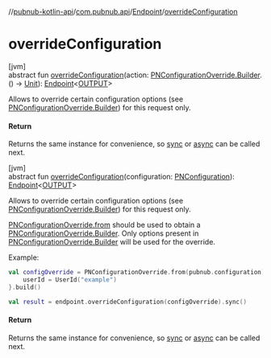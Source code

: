 //[pubnub-kotlin-api](../../../index.md)/[com.pubnub.api](../index.md)/[Endpoint](index.md)/[overrideConfiguration](override-configuration.md)

# overrideConfiguration

[jvm]\
abstract fun [overrideConfiguration](override-configuration.md)(action: [PNConfigurationOverride.Builder](../../com.pubnub.api.v2/-p-n-configuration-override/-builder/index.md).() -&gt; [Unit](https://kotlinlang.org/api/latest/jvm/stdlib/kotlin/-unit/index.html)): [Endpoint](index.md)&lt;[OUTPUT](index.md)&gt;

Allows to override certain configuration options (see [PNConfigurationOverride.Builder](../../com.pubnub.api.v2/-p-n-configuration-override/-builder/index.md)) for this request only.

#### Return

Returns the same instance for convenience, so [sync](../../../../../pubnub-core/pubnub-core-api/com.pubnub.api/-endpoint/sync.md) or [async](../../../../../pubnub-core/pubnub-core-api/com.pubnub.api/-endpoint/async.md) can be called next.

[jvm]\
abstract fun [overrideConfiguration](override-configuration.md)(configuration: [PNConfiguration](../../com.pubnub.api.v2/-p-n-configuration/index.md)): [Endpoint](index.md)&lt;[OUTPUT](index.md)&gt;

Allows to override certain configuration options (see [PNConfigurationOverride.Builder](../../com.pubnub.api.v2/-p-n-configuration-override/-builder/index.md)) for this request only.

[PNConfigurationOverride.from](../../com.pubnub.api.v2/-p-n-configuration-override/-companion/from.md) should be used to obtain a [PNConfigurationOverride.Builder](../../com.pubnub.api.v2/-p-n-configuration-override/-builder/index.md). Only options present in [PNConfigurationOverride.Builder](../../com.pubnub.api.v2/-p-n-configuration-override/-builder/index.md) will be used for the override.

Example:

```kotlin
val configOverride = PNConfigurationOverride.from(pubnub.configuration).apply {
    userId = UserId("example")
}.build()

val result = endpoint.overrideConfiguration(configOverride).sync()
```

#### Return

Returns the same instance for convenience, so [sync](../../../../../pubnub-core/pubnub-core-api/com.pubnub.api/-endpoint/sync.md) or [async](../../../../../pubnub-core/pubnub-core-api/com.pubnub.api/-endpoint/async.md) can be called next.
